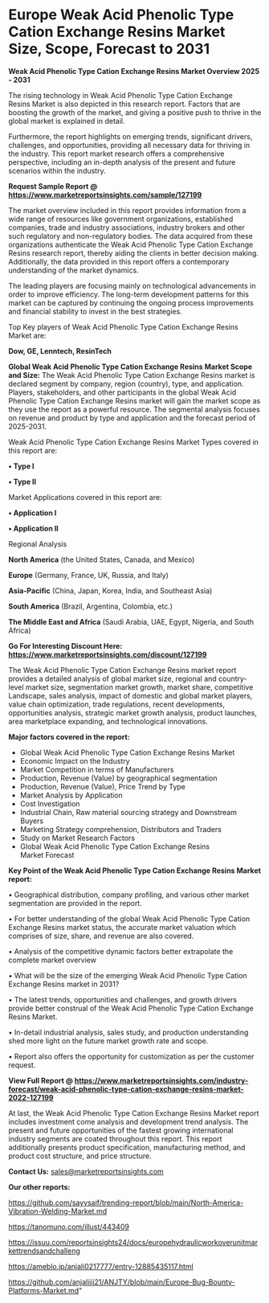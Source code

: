 # Europe Weak Acid Phenolic Type Cation Exchange Resins Market Size, Scope, Forecast to 2031

<Strong> Weak Acid Phenolic Type Cation Exchange Resins Market Overview 2025 - 2031</strong>

The rising technology in Weak Acid Phenolic Type Cation Exchange Resins Market is also depicted in this research report. Factors that are boosting the growth of the market, and giving a positive push to thrive in the global market is explained in detail.

Furthermore, the report highlights on emerging trends, significant drivers, challenges, and opportunities, providing all necessary data for thriving in the industry. This report market research offers a comprehensive perspective, including an in-depth analysis of the present and future scenarios within the industry.

<strong>Request Sample Report @ <a href=https://www.marketreportsinsights.com/sample/127199>https://www.marketreportsinsights.com/sample/127199</a></strong>

The market overview included in this report provides information from a wide range of resources like government organizations, established companies, trade and industry associations, industry brokers and other such regulatory and non-regulatory bodies. The data acquired from these organizations authenticate the Weak Acid Phenolic Type Cation Exchange Resins research report, thereby aiding the clients in better decision making. Additionally, the data provided in this report offers a contemporary understanding of the market dynamics.

The leading players are focusing mainly on technological advancements in order to improve efficiency. The long-term development patterns for this market can be captured by continuing the ongoing process improvements and financial stability to invest in the best strategies.

Top Key players of Weak Acid Phenolic Type Cation Exchange Resins Market are:

<strong>Dow, GE, Lenntech, ResinTech</strong>

<strong><b>Global Weak Acid Phenolic Type Cation Exchange Resins Market Scope and Size:</b></strong>
The Weak Acid Phenolic Type Cation Exchange Resins market is declared segment by company, region (country), type, and application. Players, stakeholders, and other participants in the global Weak Acid Phenolic Type Cation Exchange Resins market will gain the market scope as they use the report as a powerful resource. The segmental analysis focuses on revenue and product by type and application and the forecast period of 2025-2031.

Weak Acid Phenolic Type Cation Exchange Resins Market Types covered in this report are:

<strong>• Type I

• Type II</strong>

Market Applications covered in this report are:

<strong>• Application I

• Application II</strong> 

Regional Analysis

<strong>North America</strong> (the United States, Canada, and Mexico)

<strong>Europe</strong> (Germany, France, UK, Russia, and Italy)

<strong>Asia-Pacific</strong> (China, Japan, Korea, India, and Southeast Asia)

<strong>South America</strong> (Brazil, Argentina, Colombia, etc.)

<strong>The Middle East and Africa</strong> (Saudi Arabia, UAE, Egypt, Nigeria, and South Africa)

<strong>Go For Interesting Discount Here: <a href=https://www.marketreportsinsights.com/discount/127199>https://www.marketreportsinsights.com/discount/127199</a></strong>

The Weak Acid Phenolic Type Cation Exchange Resins market report provides a detailed analysis of global market size, regional and country-level market size, segmentation market growth, market share, competitive Landscape, sales analysis, impact of domestic and global market players, value chain optimization, trade regulations, recent developments, opportunities analysis, strategic market growth analysis, product launches, area marketplace expanding, and technological innovations.

<strong><b>Major factors covered in the report:</b></strong>
<ul>
  <li>Global Weak Acid Phenolic Type Cation Exchange Resins Market </li>
  <li>Economic Impact on the Industry</li>
  <li>Market Competition in terms of Manufacturers</li>
  <li>Production, Revenue (Value) by geographical segmentation</li>
  <li>Production, Revenue (Value), Price Trend by Type</li>
  <li>Market Analysis by Application</li>
  <li>Cost Investigation</li>
  <li>Industrial Chain, Raw material sourcing strategy and Downstream Buyers</li>
  <li>Marketing Strategy comprehension, Distributors and Traders</li>
  <li>Study on Market Research Factors</li>
  <li>Global Weak Acid Phenolic Type Cation Exchange Resins Market Forecast</li>
</ul>

<strong><b>Key Point of the Weak Acid Phenolic Type Cation Exchange Resins Market report:</b></strong>

• Geographical distribution, company profiling, and various other market segmentation are provided in the report.

• For better understanding of the global Weak Acid Phenolic Type Cation Exchange Resins market status, the accurate market valuation which comprises of size, share, and revenue are also covered.

• Analysis of the competitive dynamic factors better extrapolate the complete market overview

• What will be the size of the emerging Weak Acid Phenolic Type Cation Exchange Resins market in 2031?

• The latest trends, opportunities and challenges, and growth drivers provide better construal of the Weak Acid Phenolic Type Cation Exchange Resins Market.

• In-detail industrial analysis, sales study, and production understanding shed more light on the future market growth rate and scope.

• Report also offers the opportunity for customization as per the customer request.

<strong><b>View Full Report @ <a href=https://www.marketreportsinsights.com/industry-forecast/weak-acid-phenolic-type-cation-exchange-resins-market-2022-127199>https://www.marketreportsinsights.com/industry-forecast/weak-acid-phenolic-type-cation-exchange-resins-market-2022-127199</a></b></strong>


At last, the Weak Acid Phenolic Type Cation Exchange Resins Market report includes investment come analysis and development trend analysis. The present and future opportunities of the fastest growing international industry segments are coated throughout this report. This report additionally presents product specification, manufacturing method, and product cost structure, and price structure.

<strong>Contact Us:</strong>
sales@marketreportsinsights.com

<strong>Our other reports:</strong>

<a href=https://github.com/sayysaif/trending-report/blob/main/North-America-Vibration-Welding-Market.md>https://github.com/sayysaif/trending-report/blob/main/North-America-Vibration-Welding-Market.md</a>

<a href=https://tanomuno.com/illust/443409>https://tanomuno.com/illust/443409</a>

<a href=https://issuu.com/reportsinsights24/docs/europehydraulicworkoverunitmarkettrendsandchalleng>https://issuu.com/reportsinsights24/docs/europehydraulicworkoverunitmarkettrendsandchalleng</a>

<a href=https://ameblo.jp/anjali0217777/entry-12885435117.html>https://ameblo.jp/anjali0217777/entry-12885435117.html</a>

<a href=https://github.com/anjaliiii21/ANJTY/blob/main/Europe-Bug-Bounty-Platforms-Market.md>https://github.com/anjaliiii21/ANJTY/blob/main/Europe-Bug-Bounty-Platforms-Market.md</a>"
